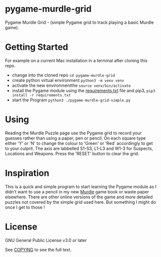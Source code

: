 # pygame-murdle-grid
Pygame Murdle Grid - (simple Pygame grid to track playing a basic Murdle game).

# Getting Started
For example on a current Mac installation in a terminal after cloning this repo.
- change into the cloned repo `cd pygame-murdle-grid`
- create python virtual environment `python3 -m venv venv`
- activate the new environmentthe `source venv/bin/activate`
- install the Pygame module using the [requirements.txt](requirements.txt) file and pip3, `pip3 install -r requirements.txt`
- start the Program `python3 ./pygame-murdle-grid-simple.py`

# Using
Reading the Murdle Puzzle page use the Pygame grid to record your guesses rather than using a paper, pen or pencil.
On each square type either 'Y' or 'N' to change the colour to 'Green' or 'Red' accordingly to get to your culprit.
The axis are labbelled S1-S3, L1-L3 and W1-3 for Suspects, Locations and Weapons.
Press the 'RESET' button to clear the grid.

# Inspiration
This is a quick and simple program to start learning the Pygame module as I didn't want to use a pencil in my new [Murdle](https://www.waterstones.com/book/murdle/g-t-karber/9781800818026) game book or waste paper elsewhere.  There are other online versions of the game and more detailed puzzles not covered by the simple grid used here.  But something I might do once I get to those !

# License
GNU General Public License v3.0 or later

See [COPYING](COPYING) to see the full text.
